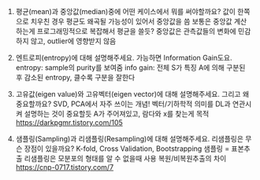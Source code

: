 1. 평균(mean)과 중앙값(median)중에 어떤 케이스에서 뭐를 써야할까요?
   값이 한쪽으로 치우친 경우 평균도 왜곡될 가능성이 있어서 중앙값을 씀
   보통은 중앙값 계산하는게 프로그래밍적으로 복잡해서 평균을 쓸듯?
   중앙값은 관측값들의 변화에 민감하지 않고, outlier에 영향받지 않음

2. 엔트로피(entropy)에 대해 설명해주세요. 가능하면 Information Gain도요.
   entropy: sample의 purity를 보여줌
   info gain: 전체 S가 특징 A에 의해 구분된 후 감소된 entropy, 클수록 구분을 잘한다

3. 고유값(eigen value)와 고유벡터(eigen vector)에 대해 설명해주세요. 그리고 왜 중요할까요?
   SVD, PCA에서 자주 쓰이는 개념! 벡터/기하학적 의미를 DL과 연관시켜 설명하는 것이 중요할듯
   A가 주어져있고, 람다와 x를 찾는게 목적
   https://darkpgmr.tistory.com/105

4. 샘플링(Sampling)과 리샘플링(Resampling)에 대해 설명해주세요. 리샘플링은 무슨 장점이 있을까요?
   K-fold, Cross Validation, Bootstrapping
   샘플링 = 표본추출
   리샘플링은 모분포의 형태를 알 수 없을때 사용
   복원/비복원추출의 차이
   https://cnp-0717.tistory.com/7

